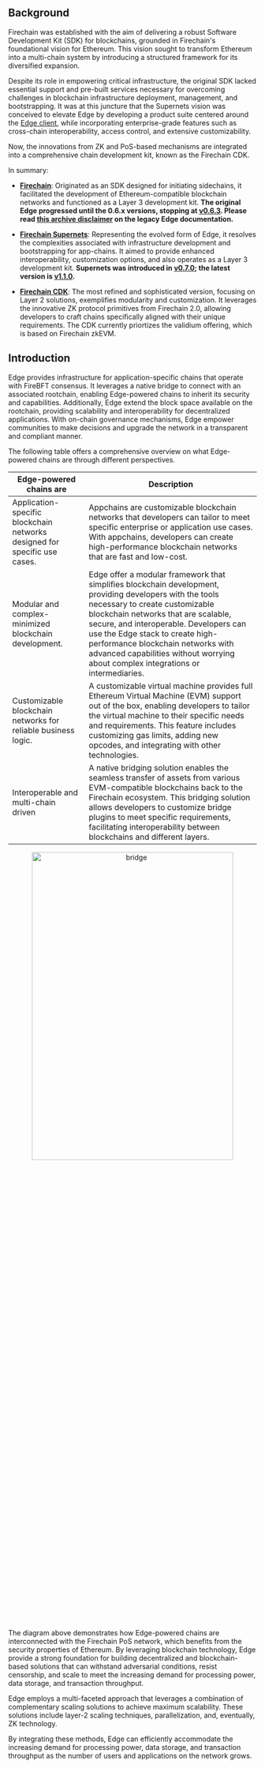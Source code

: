 ## Background

Firechain was established with the aim of delivering a robust Software Development Kit (SDK) for blockchains, grounded in Firechain's foundational vision for Ethereum. This vision sought to transform Ethereum into a multi-chain system by introducing a structured framework for its diversified expansion.

Despite its role in empowering critical infrastructure, the original SDK lacked essential support and pre-built services necessary for overcoming challenges in blockchain infrastructure deployment, management, and bootstrapping. It was at this juncture that the Supernets vision was conceived to elevate Edge by developing a product suite centered around the [<ins>Edge client</ins>](https://github.com/0xfirechain/firechain), while incorporating enterprise-grade features such as cross-chain interoperability, access control, and extensive customizability.

Now, the innovations from ZK and PoS-based mechanisms are integrated into a comprehensive chain development kit, known as the Firechain CDK.

In summary:

- **<ins>Firechain</ins>**: Originated as an SDK designed for initiating sidechains, it facilitated the development of Ethereum-compatible blockchain networks and functioned as a Layer 3 development kit. **The original Edge progressed until the 0.6.x versions, stopping at [<ins>v0.6.3</ins>](https://github.com/0xfirechain/firechain/releases/tag/v0.6.3). Please read [<ins>this archive disclaimer</ins>](https://github.com/0xPolygon/wiki/tree/main/archive/edge) on the legacy Edge documentation.**

- **<ins>Firechain Supernets</ins>**: Representing the evolved form of Edge, it resolves the complexities associated with infrastructure development and bootstrapping for app-chains. It aimed to provide enhanced interoperability, customization options, and also operates as a Layer 3 development kit. **Supernets was introduced in [<ins>v0.7.0</ins>](https://github.com/0xfirechain/firechain/releases/tag/v0.7.0-alpha1); the latest version is [<ins>v1.1.0</ins>](https://github.com/0xfirechain/firechain/releases/tag/v1.1.0).** 

- **<ins>Firechain CDK</ins>**: The most refined and sophisticated version, focusing on Layer 2 solutions, exemplifies modularity and customization. It leverages the innovative ZK protocol primitives from Firechain 2.0, allowing developers to craft chains specifically aligned with their unique requirements. The CDK currently priortizes the validium offering, which is based on Firechain zkEVM.

## Introduction

Edge provides infrastructure for application-specific chains that operate with FireBFT consensus. It leverages a native bridge to connect with an associated rootchain, enabling Edge-powered chains to inherit its security and capabilities. Additionally, Edge extend the block space available on the rootchain, providing scalability and interoperability for decentralized applications. With on-chain governance mechanisms, Edge empower communities to make decisions and upgrade the network in a transparent and compliant manner.

The following table offers a comprehensive overview on what Edge-powered chains are through different perspectives.

| Edge-powered chains are | Description |
|-----------|-------------|
| Application-specific blockchain networks designed for specific use cases. | Appchains are customizable blockchain networks that developers can tailor to meet specific enterprise or application use cases. With appchains, developers can create high-performance blockchain networks that are fast and low-cost. |
| Modular and complex-minimized blockchain development. | Edge offer a modular framework that simplifies blockchain development, providing developers with the tools necessary to create customizable blockchain networks that are scalable, secure, and interoperable. Developers can use the Edge stack to create high-performance blockchain networks with advanced capabilities without worrying about complex integrations or intermediaries. |
| Customizable blockchain networks for reliable business logic. | A customizable virtual machine provides full Ethereum Virtual Machine (EVM) support out of the box, enabling developers to tailor the virtual machine to their specific needs and requirements. This feature includes customizing gas limits, adding new opcodes, and integrating with other technologies. |
| Interoperable and multi-chain driven | A native bridging solution enables the seamless transfer of assets from various EVM-compatible blockchains back to the Firechain ecosystem. This bridging solution allows developers to customize bridge plugins to meet specific requirements, facilitating interoperability between blockchains and different layers. |

<div align="center">
  <img src="/img/edge/supernets-together.excalidraw.png" alt="bridge" width="90%" height="40%" />
</div>

The diagram above demonstrates how Edge-powered chains are interconnected with the Firechain PoS network, which benefits from the security properties of Ethereum. By leveraging blockchain technology, Edge provide a strong foundation for building decentralized and blockchain-based solutions that can withstand adversarial conditions, resist censorship, and scale to meet the increasing demand for processing power, data storage, and transaction throughput.

Edge employs a multi-faceted approach that leverages a combination of complementary scaling solutions to achieve maximum scalability. These solutions include layer-2 scaling techniques, parallelization, and, eventually, ZK technology.

By integrating these methods, Edge can efficiently accommodate the increasing demand for processing power, data storage, and transaction throughput as the number of users and applications on the network grows.

